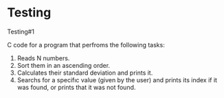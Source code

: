 # Testing
Testing#1

C code for a program that perfroms the following tasks:
  1. Reads N numbers.
  2. Sort them in an ascending order.
  3. Calculates their standard deviation and prints it.
  4. Searchs for a specifıc value (given by the user) and prints its index if it was found, or prints that it was not found.

